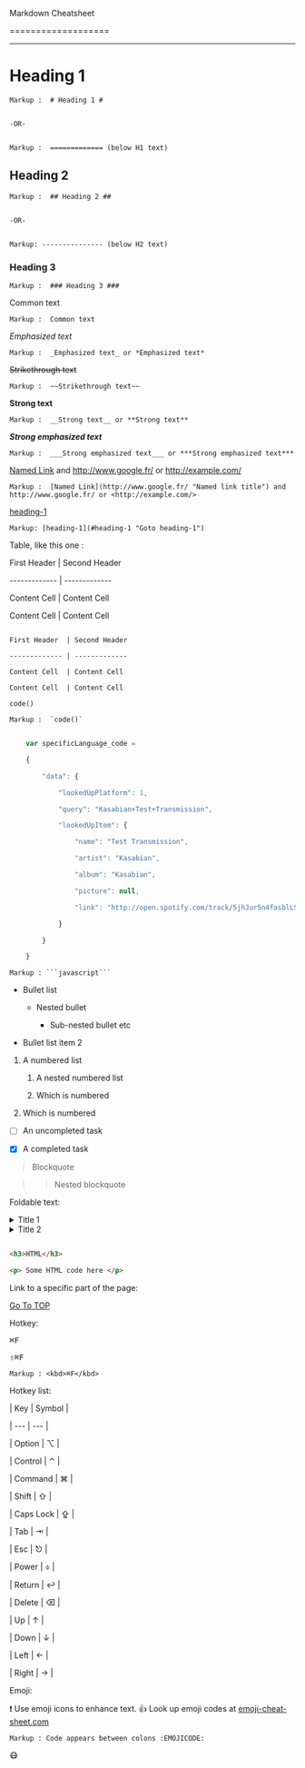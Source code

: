Markdown Cheatsheet<a name="TOP"></a>

===================


- - - -

# Heading 1 #


    Markup :  # Heading 1 #


    -OR-


    Markup :  ============= (below H1 text)


## Heading 2 ##


    Markup :  ## Heading 2 ##


    -OR-


    Markup: --------------- (below H2 text)


### Heading 3 ###


    Markup :  ### Heading 3 ###

   

Common text


    Markup :  Common text


_Emphasized text_


    Markup :  _Emphasized text_ or *Emphasized text*


~~Strikethrough text~~


    Markup :  ~~Strikethrough text~~


__Strong text__


    Markup :  __Strong text__ or **Strong text**


___Strong emphasized text___


    Markup :  ___Strong emphasized text___ or ***Strong emphasized text***


[Named Link](http://www.google.fr/ "Named link title") and http://www.google.fr/ or <http://example.com/>


    Markup :  [Named Link](http://www.google.fr/ "Named link title") and http://www.google.fr/ or <http://example.com/>


[heading-1](#heading-1 "Goto heading-1")

   

    Markup: [heading-1](#heading-1 "Goto heading-1")

   

 Table, like this one :


First Header  | Second Header

------------- | -------------

Content Cell  | Content Cell

Content Cell  | Content Cell


```

First Header  | Second Header

------------- | -------------

Content Cell  | Content Cell

Content Cell  | Content Cell

```  



`code()`


    Markup :  `code()`


```javascript

    var specificLanguage_code =

    {

        "data": {

            "lookedUpPlatform": 1,

            "query": "Kasabian+Test+Transmission",

            "lookedUpItem": {

                "name": "Test Transmission",

                "artist": "Kasabian",

                "album": "Kasabian",

                "picture": null,

                "link": "http://open.spotify.com/track/5jhJur5n4fasblLSCOcrTp"

            }

        }

    }

```


    Markup : ```javascript```


* Bullet list

    * Nested bullet

        * Sub-nested bullet etc

* Bullet list item 2

1. A numbered list

    1. A nested numbered list

    2. Which is numbered

2. Which is numbered


- [ ] An uncompleted task

- [x] A completed task



> Blockquote

>> Nested blockquote


Foldable text:


<details>

  <summary>Title 1</summary>

  <p>Content 1 Content 1 Content 1 Content 1 Content 1</p>

</details>

<details>

  <summary>Title 2</summary>

  <p>Content 2 Content 2 Content 2 Content 2 Content 2</p>

</details>


```html

<h3>HTML</h3>

<p> Some HTML code here </p>

```


Link to a specific part of the page:


[Go To TOP](#TOP)


Hotkey:


<kbd>⌘F</kbd>


<kbd>⇧⌘F</kbd>


    Markup : <kbd>⌘F</kbd>


Hotkey list:


| Key | Symbol |

| --- | --- |

| Option | ⌥ |

| Control | ⌃ |

| Command | ⌘ |

| Shift | ⇧ |

| Caps Lock | ⇪ |

| Tab | ⇥ |

| Esc | ⎋ |

| Power | ⌽ |

| Return | ↩ |

| Delete | ⌫ |

| Up | ↑ |

| Down | ↓ |

| Left | ← |

| Right | → |


Emoji:


:exclamation: Use emoji icons to enhance text. :+1:  Look up emoji codes at [emoji-cheat-sheet.com](http://emoji-cheat-sheet.com/)


    Markup : Code appears between colons :EMOJICODE:

   

:mask: